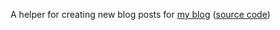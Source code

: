 A helper for creating new blog posts for [my blog] ([source code])

[my blog]: http://tshepang.github.io
[source code]: https://app.radicle.at/nodes/seed.radicle.at/rad:z495gX4yCu5U8PmWBNiGHWEn9wBuz
